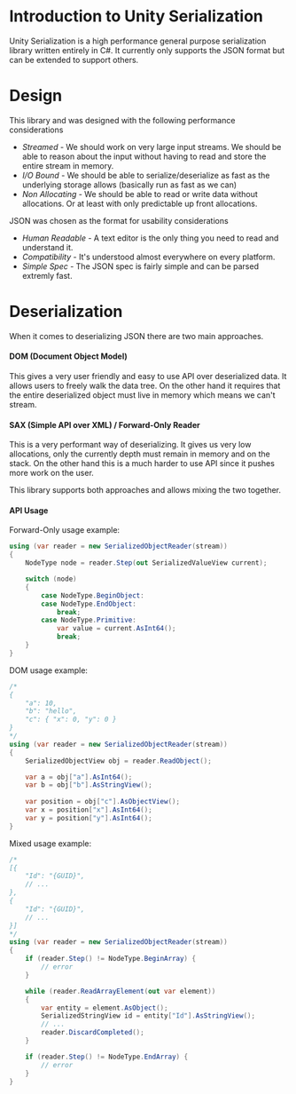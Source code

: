 # Introduction to Unity Serialization

Unity Serialization is a high performance general purpose serialization library written entirely in C#. It currently only supports the JSON format but can be extended to support others.

# Design

This library and was designed with the following performance considerations

* *Streamed* - We should work on very large input streams. We should be able to reason about the input without 
having to read and store the entire stream in memory.
* *I/O Bound* - We should be able to serialize/deserialize as fast as the underlying storage allows (basically run as fast as we can)
* *Non Allocating* - We should be able to read or write data without allocations. Or at least with only predictable up front allocations.

JSON was chosen as the format for usability considerations

* *Human Readable* - A text editor is the only thing you need to read and understand it.
* *Compatibility* - It's understood almost everywhere on every platform.
* *Simple Spec* - The JSON spec is fairly simple and can be parsed extremly fast.

# Deserialization

When it comes to deserializing JSON there are two main approaches.

#### DOM (Document Object Model)

This gives a very user friendly and easy to use API over deserialized data. It allows users to freely walk the data tree.
On the other hand it requires that the entire deserialized object must live in memory which means we can't stream.

#### SAX (Simple API over XML) / Forward-Only Reader

This is a very performant way of deserializing. It gives us very low allocations, only the currently depth must remain in memory and on the stack.
On the other hand this is a much harder to use API since it pushes more work on the user.

This library supports both approaches and allows mixing the two together.

#### API Usage

Forward-Only usage example:
```csharp
using (var reader = new SerializedObjectReader(stream))
{
    NodeType node = reader.Step(out SerializedValueView current);

    switch (node) 
    {
        case NodeType.BeginObject:
        case NodeType.EndObject:
            break;
        case NodeType.Primitive:
            var value = current.AsInt64();
            break;
    }
}
```

DOM usage example:
```csharp
/*
{
    "a": 10,
    "b": "hello",
    "c": { "x": 0, "y": 0 }
}
*/
using (var reader = new SerializedObjectReader(stream))
{
    SerializedObjectView obj = reader.ReadObject();

    var a = obj["a"].AsInt64();
    var b = obj["b"].AsStringView();
        
    var position = obj["c"].AsObjectView();
    var x = position["x"].AsInt64();
    var y = position["y"].AsInt64();
}
```

Mixed usage example:
```csharp
/*
[{
    "Id": "{GUID}",
    // ...
},
{
    "Id": "{GUID}",
    // ...
}]
*/
using (var reader = new SerializedObjectReader(stream))
{
    if (reader.Step() != NodeType.BeginArray) {
        // error
    }

    while (reader.ReadArrayElement(out var element)) 
    {
        var entity = element.AsObject();
        SerializedStringView id = entity["Id"].AsStringView();
        // ...
        reader.DiscardCompleted();
    }

    if (reader.Step() != NodeType.EndArray) {
        // error
    }
}

```
